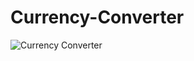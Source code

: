 # Currency-Converter

![Currency Converter](https://github.com/user-attachments/assets/007fe493-300f-44ce-af21-eba779d3ff71)
